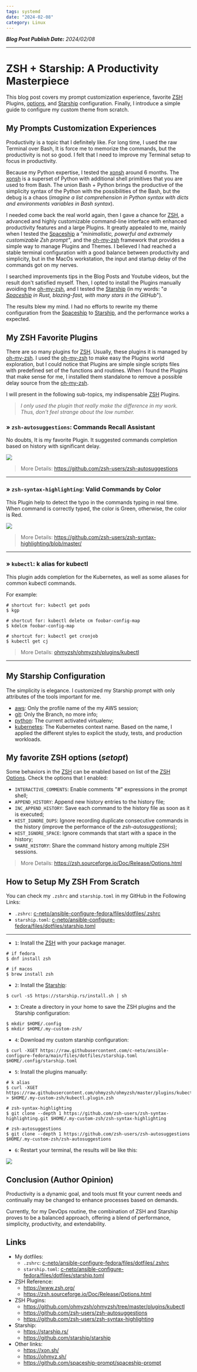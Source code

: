```yaml
---
tags: systemd
date: "2024-02-08"
category: Linux
---
```


*__Blog Post Publish Date:__ 2024/02/08*

---

# ZSH + Starship: A Productivity Masterpiece

This blog post covers my prompt customization experience, favorite [ZSH](https://www.zsh.org/) Plugins, [options](https://zsh.sourceforge.io/Doc/Release/Options.html), and [Starship](https://starship.rs/) configuration. Finally, I introduce a simple guide to configure my custom theme from scratch.

## My Prompts Customization Experiences

Productivity is a topic that I definitely like. For long time, I used the raw Terminal over Bash, It is force me to memorize the commands, but the productivity is not so good. I felt that I need to improve my Terminal setup to focus in productivity.

Because my Python expertise, I tested the [xonsh](https://xon.sh/) around 6 months. The [xonsh](https://xon.sh/) is a superset of Python with additional shell primitives that you are used to from Bash. The union Bash + Python brings the productive of the simplicity syntax of the Python with the possibilities of the Bash, but the debug is a chaos (_imagine a list comprehension in Python syntax with dicts and environments variables in Bash syntax_).

I needed come back the real world again, then I gave a chance for [ZSH](https://www.zsh.org/), a advanced and highly customizable command-line interface with enhanced productivity features and a large Plugins. It greatly appealed to me, mainly when I tested the [Spaceship](https://github.com/spaceship-prompt/spaceship-prompt) a _"minimalistic, powerful and extremely customizable Zsh prompt"_, and the [oh-my-zsh](https://ohmyz.sh/) framework that provides a simple way to manage Plugins and Themes. I believed I had reached a stable terminal configuration with a good balance between productivity and simplicity, but in the MacOs workstation, the input and startup delay of the commands got on my nerves.

I searched improvements tips in the Blog Posts and Youtube videos, but the result don't satisfied myself. Then, I opted to install the Plugins manually avoiding the [oh-my-zsh](https://ohmyz.sh/), and I tested the [Starship](https://starship.rs/) (in my words: "_a [Spaceship](https://github.com/spaceship-prompt/spaceship-prompt) in Rust, blazing-fast, with many stars in the GitHub_").

The results blew my mind. I had no efforts to rewrite my theme configuration from the [Spaceship](https://github.com/spaceship-prompt/spaceship-prompt) to [Starship](https://starship.rs/), and the performance works a expected.

## My ZSH Favorite Plugins

There are so many plugins for [ZSH](https://www.zsh.org/). Usually, these plugins it is managed by [oh-my-zsh](https://ohmyz.sh/). I used the [oh-my-zsh](https://ohmyz.sh/) to make easy the Plugins world exploration, but I could notice that Plugins are simple single scripts files with predefined set of the functions and routines. When I found the Plugins that make sense for me, I installed them standalone to remove a possible delay source from the [oh-my-zsh](https://ohmyz.sh/).

I will present in the following sub-topics, my indispensable [ZSH](https://www.zsh.org/) Plugins.

> _I only used the plugin that really make the difference in my work. Thus, don't feel strange about the low number._

### » `zsh-autosuggestions`: Commands Recall Assistant

No doubts, It is my favorite Plugin. It suggested commands completion based on history with significant delay.

![](image-1.png)

> <i class="fa-solid fa-link"></i> More Details: <https://github.com/zsh-users/zsh-autosuggestions>

---

### » `zsh-syntax-highlighting`: Valid Commands by Color

This Plugin help to detect the typo in the commands typing in real time. When command is correctly typed, the color is Green, otherwise, the color is Red.

![](image-2.png)

> <i class="fa-solid fa-link"></i> More Details: <https://github.com/zsh-users/zsh-syntax-highlighting/blob/master/>

---

### » `kubectl`: k alias for kubectl

This plugin adds completion for the Kubernetes, as well as some aliases for common kubectl commands.

For example:

```{code-block} bash
# shortcut for: kubectl get pods
$ kgp

# shortcut for: kubectl delete cm foobar-config-map
$ kdelcm foobar-config-map

# shortcut for: kubectl get cronjob
$ kubectl get cj
```

> <i class="fa-solid fa-link"></i> More Details: <i class="fab fa-github"></i> [ohmyzsh/ohmyzsh/plugins/kubectl](https://github.com/ohmyzsh/ohmyzsh/tree/master/plugins/kubectl)

---

## My Starship Configuration

The simplicity is elegance. I customized my Starship prompt with only attributes of the tools important for me.

- [aws](https://starship.rs/config/#aws): Only the profile name of the my AWS session;
- [git](https://starship.rs/config/#git-branch): Only the Branch, no more info;
- [python](https://starship.rs/config/#python): The current activated virtualenv;
- [kubernetes](https://starship.rs/config/#kubernetes): The Kubernetes context name. Based on the name, I applied the different styles to explicit the study, tests, and production workloads.

## My favorite ZSH options (_setopt_)

Some behaviors in the [ZSH](https://www.zsh.org/) can be enabled based on list of the [ZSH Options](https://zsh.sourceforge.io/Doc/Release/Options.html). Check the options that I enabled:

- `INTERACTIVE_COMMENTS`: Enable comments "#" expressions in the prompt shell;
- `APPEND_HISTORY`: Append new history entries to the history file;
- `INC_APPEND_HISTORY`: Save each command to the history file as soon as it is executed;
- `HIST_IGNORE_DUPS`: Ignore recording duplicate consecutive commands in the history (improve the performance of the _zsh-autosuggestions_);
- `HIST_IGNORE_SPACE`: Ignore commands that start with a space in the history;
- `SHARE_HISTORY`: Share the command history among multiple ZSH sessions.

> <i class="fa-solid fa-link"></i> More Details: <https://zsh.sourceforge.io/Doc/Release/Options.html>

## How to Setup My ZSH From Scratch

You can check my `.zshrc` and `starship.toml` in my GitHub in the Following Links:

- `.zshrc`: <i class="fab fa-github"></i> [c-neto/ansible-configure-fedora/files/dotfiles/.zshrc](https://github.com/c-neto/ansible-configure-fedora/tree/main/files/dotfiles/.zshrc)
- `starship.toml`: <i class="fab fa-github"></i> [c-neto/ansible-configure-fedora/files/dotfiles/starship.toml](https://github.com/c-neto/ansible-configure-fedora/tree/main/files/dotfiles/starship.toml)

---

- `1`: Install the [ZSH](https://www.zsh.org/) with your package manager.

```{code-block} bash
# if fedora
$ dnf install zsh

# if macos
$ brew install zsh
```

- `2`: Install the [Starship](https://starship.rs/):

```{code-block} bash
$ curl -sS https://starship.rs/install.sh | sh
```

- `3`: Create a directory in your home to save the ZSH plugins and the Starship configuration:

```{code-block} bash
$ mkdir $HOME/.config
$ mkdir $HOME/.my-custom-zsh/
```

- `4`: Download my custom starship configuration:

```{code-block} bash
$ curl -XGET https://raw.githubusercontent.com/c-neto/ansible-configure-fedora/main/files/dotfiles/starship.toml $HOME/.config/starship.toml
```

- `5`: Install the plugins manually:

```{code-block} bash
# k alias
$ curl -XGET https://raw.githubusercontent.com/ohmyzsh/ohmyzsh/master/plugins/kubectl/kubectl.plugin.zsh > $HOME/.my-custom-zsh/kubectl.plugin.zsh

# zsh-syntax-highlighting
$ git clone --depth 1 https://github.com/zsh-users/zsh-syntax-highlighting.git $HOME/.my-custom-zsh/zsh-syntax-highlighting

# zsh-autosuggestions
$ git clone --depth 1 https://github.com/zsh-users/zsh-autosuggestions $HOME/.my-custom-zsh/zsh-autosuggestions
```

- `6`: Restart your terminal, the results will be like this:

![](image-3.png)

## Conclusion (Author Opinion)

Productivity is a dynamic goal, and tools must fit your current needs and continually may be changed to enhance processes based on demands.

Currently, for my DevOps routine, the combination of ZSH and Starship proves to be a balanced approach, offering a blend of performance, simplicity, productivity, and extendability.

## Links

- My dotfiles:
    - `.zshrc`: <i class="fab fa-github"></i> [c-neto/ansible-configure-fedora/files/dotfiles/.zshrc](https://github.com/c-neto/ansible-configure-fedora/tree/main/files/dotfiles/.zshrc)
    - `starship.toml`: <i class="fab fa-github"></i> [c-neto/ansible-configure-fedora/files/dotfiles/starship.toml](https://github.com/c-neto/ansible-configure-fedora/tree/main/files/dotfiles/starship.toml)
- ZSH Reference:
    - <https://www.zsh.org/>
    - <https://zsh.sourceforge.io/Doc/Release/Options.html>
- ZSH Plugins:
    - <https://github.com/ohmyzsh/ohmyzsh/tree/master/plugins/kubectl>
    - <https://github.com/zsh-users/zsh-autosuggestions>
    - <https://github.com/zsh-users/zsh-syntax-highlighting>
- Starship:
    - <https://starship.rs/>
    - <https://github.com/starship/starship>
- Other links:
    - <https://xon.sh/>
    - <https://ohmyz.sh/>
    - <https://github.com/spaceship-prompt/spaceship-prompt>
